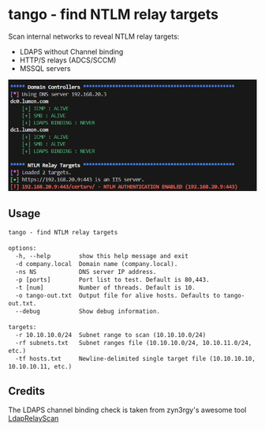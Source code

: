# tango - find NTLM relay targets

Scan internal networks to reveal NTLM relay targets:
- LDAPS without Channel binding
- HTTP/S relays (ADCS/SCCM)
- MSSQL servers

![example](./src/example.png)

## Usage

```
tango - find NTLM relay targets

options:
  -h, --help        show this help message and exit
  -d company.local  Domain name (company.local).
  -ns NS            DNS server IP address.
  -p [ports]        Port list to test. Default is 80,443.
  -t [num]          Number of threads. Default is 10.
  -o tango-out.txt  Output file for alive hosts. Defaults to tango-out.txt.
  --debug           Show debug information.

targets:
  -r 10.10.10.0/24  Subnet range to scan (10.10.10.0/24)
  -rf subnets.txt   Subnet ranges file (10.10.10.0/24, 10.10.11.0/24, etc.)
  -tf hosts.txt     Newline-delimited single target file (10.10.10.10, 10.10.10.11, etc.)
```

## Credits

The LDAPS channel binding check is taken from zyn3rgy's awesome tool [LdapRelayScan](https://github.com/zyn3rgy/LdapRelayScan)